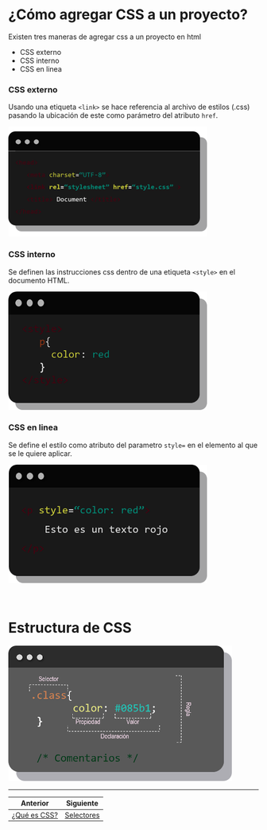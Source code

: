 # ¿Cómo agregar CSS a un proyecto?

Existen tres maneras de agregar css a un proyecto en html 
* CSS externo
* CSS interno
* CSS en linea

### CSS externo 
Usando una etiqueta `<link>` se hace referencia al archivo de estilos (.css) pasando la ubicación de este como parámetro del atributo `href`.

![](../img/cssexterno.png)

### CSS interno
Se definen las instrucciones css dentro de una etiqueta `<style>` en el documento HTML.

![](../img/cssinterno1.png)

### CSS en linea
Se define el estilo como atributo del parametro `style=` en el elemento al que se le quiere aplicar.

![](../img/cssline.png)

&nbsp;
&nbsp;
# Estructura de CSS


![](../img/cssestru.png)

***
| Anterior                   | Siguiente                     |
|----------------------------|-------------------------------|
| [¿Qué es CSS?](https://github.com/Leeynyker/modulo_css) | [Selectores](/selectores/)|
